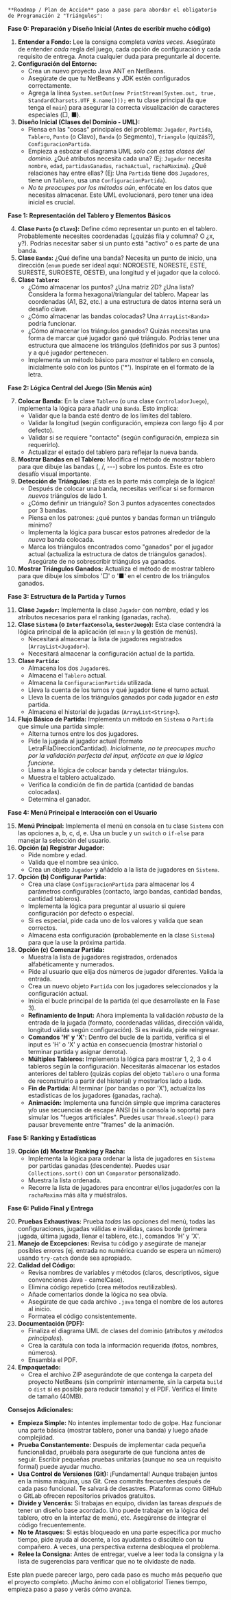     **Roadmap / Plan de Acción** paso a paso para abordar el obligatorio de Programación 2 "Triángulos":

**Fase 0: Preparación y Diseño Inicial (Antes de escribir mucho código)**

1.  **Entender a Fondo:** Lee la consigna completa *varias veces*. Asegúrate de entender *cada* regla del juego, cada opción de configuración y cada requisito de entrega. Anota cualquier duda para preguntarle al docente.
2.  **Configuración del Entorno:**
    * Crea un nuevo proyecto Java ANT en NetBeans.
    * Asegúrate de que tu NetBeans y JDK estén configurados correctamente.
    * Agrega la línea `System.setOut(new PrintStream(System.out, true, StandardCharsets.UTF_8.name()));` en tu clase principal (la que tenga el `main`) para asegurar la correcta visualización de caracteres especiales (□, ■).
3.  **Diseño Inicial (Clases del Dominio - UML):**
    * Piensa en las "cosas" principales del problema: `Jugador`, `Partida`, `Tablero`, `Punto` (o Clavo), `Banda` (o Segmento), `Triangulo` (quizás?), `ConfiguracionPartida`.
    * Empieza a esbozar el diagrama UML *solo con estas clases del dominio*. ¿Qué atributos necesita cada una? (Ej: `Jugador` necesita `nombre`, `edad`, `partidasGanadas`, `rachaActual`, `rachaMaxima`). ¿Qué relaciones hay entre ellas? (Ej: Una `Partida` tiene dos `Jugadores`, tiene un `Tablero`, usa una `ConfiguracionPartida`).
    * *No te preocupes por los métodos aún*, enfócate en los datos que necesitas almacenar. Este UML evolucionará, pero tener una idea inicial es crucial.

**Fase 1: Representación del Tablero y Elementos Básicos**

4.  **Clase `Punto` (o `Clavo`):** Define cómo representar un punto en el tablero. Probablemente necesites coordenadas (¿quizás fila y columna? O ¿x, y?). Podrías necesitar saber si un punto está "activo" o es parte de una banda.
5.  **Clase `Banda`:** ¿Qué define una banda? Necesita un punto de inicio, una dirección (`enum` puede ser ideal aquí: NOROESTE, NORESTE, ESTE, SURESTE, SUROESTE, OESTE), una longitud y el jugador que la colocó.
6.  **Clase `Tablero`:**
    * ¿Cómo almacenar los puntos? ¿Una matriz 2D? ¿Una lista? Considera la forma hexagonal/triangular del tablero. Mapear las coordenadas (A1, B2, etc.) a una estructura de datos interna será un desafío clave.
    * ¿Cómo almacenar las bandas colocadas? Una `ArrayList<Banda>` podría funcionar.
    * ¿Cómo almacenar los triángulos ganados? Quizás necesitas una forma de marcar qué jugador ganó qué triángulo. Podrías tener una estructura que almacene los triángulos (definidos por sus 3 puntos) y a qué jugador pertenecen.
    * Implementa un método básico para *mostrar* el tablero en consola, inicialmente solo con los puntos ('*'). Inspírate en el formato de la letra.

**Fase 2: Lógica Central del Juego (Sin Menús aún)**

7.  **Colocar Banda:** En la clase `Tablero` (o una clase `ControladorJuego`), implementa la lógica para añadir una `Banda`. Esto implica:
    * Validar que la banda esté dentro de los límites del tablero.
    * Validar la longitud (según configuración, empieza con largo fijo 4 por defecto).
    * Validar si se requiere "contacto" (según configuración, empieza sin requerirlo).
    * Actualizar el estado del tablero para reflejar la nueva banda.
8.  **Mostrar Bandas en el Tablero:** Modifica el método de mostrar tablero para que dibuje las bandas (\, /, ---) sobre los puntos. Este es otro desafío visual importante.
9.  **Detección de Triángulos:** ¡Esta es la parte más compleja de la lógica!
    * Después de colocar una banda, necesitas verificar si se formaron *nuevos* triángulos de lado 1.
    * ¿Cómo definir un triángulo? Son 3 puntos adyacentes conectados por 3 bandas.
    * Piensa en los patrones: ¿qué puntos y bandas forman un triángulo mínimo?
    * Implementa la lógica para buscar estos patrones alrededor de la *nueva* banda colocada.
    * Marca los triángulos encontrados como "ganados" por el jugador actual (actualiza la estructura de datos de triángulos ganados). Asegúrate de no sobrescribir triángulos ya ganados.
10. **Mostrar Triángulos Ganados:** Actualiza el método de mostrar tablero para que dibuje los símbolos '□' o '■' en el centro de los triángulos ganados.

**Fase 3: Estructura de la Partida y Turnos**

11. **Clase `Jugador`:** Implementa la clase `Jugador` con nombre, edad y los atributos necesarios para el ranking (ganadas, racha).
12. **Clase `Sistema` (o `InterfazConsola`, `GestorJuego`):** Esta clase contendrá la lógica principal de la aplicación (el `main` y la gestión de menús).
    * Necesitará almacenar la lista de jugadores registrados (`ArrayList<Jugador>`).
    * Necesitará almacenar la configuración actual de la partida.
13. **Clase `Partida`:**
    * Almacena los dos `Jugador`es.
    * Almacena el `Tablero` actual.
    * Almacena la `ConfiguracionPartida` utilizada.
    * Lleva la cuenta de los turnos y qué jugador tiene el turno actual.
    * Lleva la cuenta de los triángulos ganados por cada jugador en *esta* partida.
    * Almacena el historial de jugadas (`ArrayList<String>`).
14. **Flujo Básico de Partida:** Implementa un método en `Sistema` o `Partida` que simule una partida simple:
    * Alterna turnos entre los dos jugadores.
    * Pide la jugada al jugador actual (formato LetraFilaDireccionCantidad). *Inicialmente, no te preocupes mucho por la validación perfecta del input, enfócate en que la lógica funcione*.
    * Llama a la lógica de colocar banda y detectar triángulos.
    * Muestra el tablero actualizado.
    * Verifica la condición de fin de partida (cantidad de bandas colocadas).
    * Determina el ganador.

**Fase 4: Menú Principal e Interacción con el Usuario**

15. **Menú Principal:** Implementa el menú en consola en tu clase `Sistema` con las opciones a, b, c, d, e. Usa un bucle y un `switch` o `if-else` para manejar la selección del usuario.
16. **Opción (a) Registrar Jugador:**
    * Pide nombre y edad.
    * Valida que el nombre sea único.
    * Crea un objeto `Jugador` y añádelo a la lista de jugadores en `Sistema`.
17. **Opción (b) Configurar Partida:**
    * Crea una clase `ConfiguracionPartida` para almacenar los 4 parámetros configurables (contacto, largo bandas, cantidad bandas, cantidad tableros).
    * Implementa la lógica para preguntar al usuario si quiere configuración por defecto o especial.
    * Si es especial, pide cada uno de los valores y valida que sean correctos.
    * Almacena esta configuración (probablemente en la clase `Sistema`) para que la use la próxima partida.
18. **Opción (c) Comenzar Partida:**
    * Muestra la lista de jugadores registrados, ordenados alfabéticamente y numerados.
    * Pide al usuario que elija dos números de jugador diferentes. Valida la entrada.
    * Crea un nuevo objeto `Partida` con los jugadores seleccionados y la configuración actual.
    * Inicia el bucle principal de la partida (el que desarrollaste en la Fase 3).
    * **Refinamiento de Input:** Ahora implementa la validación *robusta* de la entrada de la jugada (formato, coordenadas válidas, dirección válida, longitud válida según configuración). Si es inválida, pide reingresar.
    * **Comandos 'H' y 'X':** Dentro del bucle de la partida, verifica si el input es 'H' o 'X' y actúa en consecuencia (mostrar historial o terminar partida y asignar derrota).
    * **Múltiples Tableros:** Implementa la lógica para mostrar 1, 2, 3 o 4 tableros según la configuración. Necesitarás almacenar los estados anteriores del tablero (quizás copias del objeto `Tablero` o una forma de reconstruirlo a partir del historial) y mostrarlos lado a lado.
    * **Fin de Partida:** Al terminar (por bandas o por 'X'), actualiza las estadísticas de los jugadores (ganadas, racha).
    * **Animación:** Implementa una función simple que imprima caracteres y/o use secuencias de escape ANSI (si la consola lo soporta) para simular los "fuegos artificiales". Puedes usar `Thread.sleep()` para pausar brevemente entre "frames" de la animación.

**Fase 5: Ranking y Estadísticas**

19. **Opción (d) Mostrar Ranking y Racha:**
    * Implementa la lógica para ordenar la lista de jugadores en `Sistema` por partidas ganadas (descendente). Puedes usar `Collections.sort()` con un `Comparator` personalizado.
    * Muestra la lista ordenada.
    * Recorre la lista de jugadores para encontrar el/los jugador/es con la `rachaMaxima` más alta y muéstralos.

**Fase 6: Pulido Final y Entrega**

20. **Pruebas Exhaustivas:** Prueba *todas* las opciones del menú, todas las configuraciones, jugadas válidas e inválidas, casos borde (primera jugada, última jugada, llenar el tablero, etc.), comandos 'H' y 'X'.
21. **Manejo de Excepciones:** Revisa tu código y asegúrate de manejar posibles errores (ej. entrada no numérica cuando se espera un número) usando `try-catch` donde sea apropiado.
22. **Calidad del Código:**
    * Revisa nombres de variables y métodos (claros, descriptivos, sigue convenciones Java - camelCase).
    * Elimina código repetido (crea métodos reutilizables).
    * Añade comentarios donde la lógica no sea obvia.
    * Asegúrate de que cada archivo `.java` tenga el nombre de los autores al inicio.
    * Formatea el código consistentemente.
23. **Documentación (PDF):**
    * Finaliza el diagrama UML de clases del dominio (atributos y *métodos principales*).
    * Crea la carátula con toda la información requerida (fotos, nombres, números).
    * Ensambla el PDF.
24. **Empaquetado:**
    * Crea el archivo ZIP asegurándote de que contenga la carpeta del proyecto NetBeans (sin comprimir internamente, sin la carpeta `build` o `dist` si es posible para reducir tamaño) y el PDF. Verifica el límite de tamaño (40MB).

**Consejos Adicionales:**

* **Empieza Simple:** No intentes implementar todo de golpe. Haz funcionar una parte básica (mostrar tablero, poner una banda) y luego añade complejidad.
* **Prueba Constantemente:** Después de implementar cada pequeña funcionalidad, pruébala para asegurarte de que funciona antes de seguir. Escribir pequeñas pruebas unitarias (aunque no sea un requisito formal) puede ayudar mucho.
* **Usa Control de Versiones (Git):** ¡Fundamental! Aunque trabajen juntos en la misma máquina, usa Git. Crea commits frecuentes después de cada paso funcional. Te salvará de desastres. Plataformas como GitHub o GitLab ofrecen repositorios privados gratuitos.
* **Divide y Vencerás:** Si trabajas en equipo, dividan las tareas *después* de tener un diseño base acordado. Uno puede trabajar en la lógica del tablero, otro en la interfaz de menú, etc. Asegúrense de integrar el código frecuentemente.
* **No te Atasques:** Si estás bloqueado en una parte específica por mucho tiempo, pide ayuda al docente, a los ayudantes o discútelo con tu compañero. A veces, una perspectiva externa desbloquea el problema.
* **Relee la Consigna:** Antes de entregar, vuelve a leer toda la consigna y la lista de sugerencias para verificar que no te olvidaste de nada.

Este plan puede parecer largo, pero cada paso es mucho más pequeño que el proyecto completo. ¡Mucho ánimo con el obligatorio! Tienes tiempo, empieza paso a paso y verás cómo avanza.
